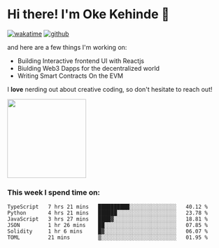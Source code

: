 # Hi there! I'm Oke Kehinde :cowboy_hat_face:

[![wakatime](https://wakatime.com/badge/user/5f3f42a0-7b4f-4c4b-b2da-012c5ac2fa62.svg)](https://wakatime.com/@5f3f42a0-7b4f-4c4b-b2da-012c5ac2fa62)
[![github](https://img.shields.io/github/followers/okeken?logo=github&style=plastic)](https://github.com/okeken?tab=followers)

and here are a few things I'm working on:

- Building Interactive frontend UI with Reactjs
- Biulding Web3 Dapps for the decentralized world
- Writing Smart Contracts On the EVM

I **love** nerding out about creative coding, so don't hesitate to reach out!


<img height="180em" src="https://github-readme-stats.vercel.app/api?username=okeken&show_icons=true&hide_border=true&&count_private=true&include_all_commits=true" />

### This week I spend time on:

<!--START_SECTION:waka-->

```text
TypeScript   7 hrs 21 mins   ██████████░░░░░░░░░░░░░░░   40.12 %
Python       4 hrs 21 mins   ██████░░░░░░░░░░░░░░░░░░░   23.78 %
JavaScript   3 hrs 27 mins   ████▓░░░░░░░░░░░░░░░░░░░░   18.81 %
JSON         1 hr 26 mins    ██░░░░░░░░░░░░░░░░░░░░░░░   07.85 %
Solidity     1 hr 6 mins     █▓░░░░░░░░░░░░░░░░░░░░░░░   06.07 %
TOML         21 mins         ▒░░░░░░░░░░░░░░░░░░░░░░░░   01.95 %
```

<!--END_SECTION:waka-->
